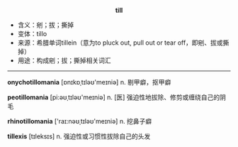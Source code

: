 
**<center>till</center>**

- <span class="definition">含义：剜；拔；撕掉</span>
- <span class="definition">变体：tillo</span>
- <span class="definition">来源：希腊单词tillein（意为to pluck out, pull out or tear off，即剜、拔或撕掉）</span>
- <span class="definition">用途：构成剜；拔；撕掉相关词汇</span>

---

<span class="vocabulary">**onychotillomania**</span> [ɒnɪkɒˌtɪləʊ'meɪniә] n. 剔甲癖，抠甲癖

<span class="vocabulary">**peotillomania**</span> [pi:əʊˌtɪləʊ'meɪniә] n. [医] 强迫性地拔除、修剪或缠绕自己的阴毛

<span class="vocabulary">**rhinotillomania**</span> ['raɪ:nəʊˌtɪləʊ'meɪniә] n. 挖鼻子癖

<span class="vocabulary">**tillexis**</span> [tɪleksɪs] n. 强迫性或习惯性拔除自己的头发
